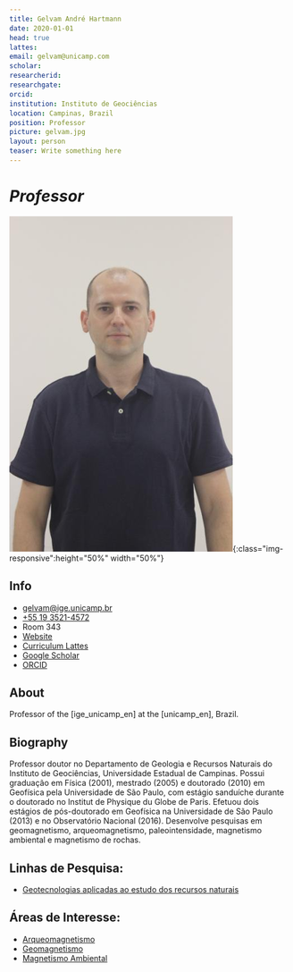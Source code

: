 ```yaml
---
title: Gelvam André Hartmann
date: 2020-01-01
head: true
lattes:
email: gelvam@unicamp.com
scholar:
researcherid:
researchgate:
orcid:
institution: Instituto de Geociências
location: Campinas, Brazil
position: Professor
picture: gelvam.jpg
layout: person
teaser: Write something here
---
```


# *Professor*

![](../images/pic/gelvam.jpg){:class="img-responsive":height="50%" width="50%"}

## Info

* [gelvam@ige.unicamp.br](mailto:gelvam@ige.unicamp.br)
* [+55 19 3521-4572](tel:%2B55193521-4572)
* Room 343
* [Website](https://portal.ige.unicamp.br/docente/gelvam-andre-hartmann)
* [Curriculum Lattes](http://lattes.cnpq.br/6186195219221290)
* [Google Scholar](https://scholar.google.com.br/citations?hl=&user=kCka2CwAAAAJ)
* [ORCID](https://orcid.org/0000-0001-6078-3893)

## About

Professor of the [ige_unicamp_en] at the [unicamp_en], Brazil.

## Biography

Professor doutor no Departamento de Geologia e Recursos Naturais do Instituto de Geociências, Universidade Estadual de Campinas. Possui graduação em Física (2001), mestrado (2005) e doutorado (2010) em Geofísica pela Universidade de São Paulo, com estágio sanduíche durante o doutorado no Institut de Physique du Globe de Paris. Efetuou dois estágios de pós-doutorado em Geofísica na Universidade de São Paulo (2013) e no Observatório Nacional (2016). Desenvolve pesquisas em geomagnetismo, arqueomagnetismo, paleointensidade, magnetismo ambiental e magnetismo de rochas.

## Linhas de Pesquisa:
* [Geotecnologias aplicadas ao estudo dos recursos naturais](https://portal.ige.unicamp.br/linha-de-pesquisa/geotecnologias-aplicadas-ao-estudo-dos-recursos-naturais)

## Áreas de Interesse:
* [Arqueomagnetismo](https://portal.ige.unicamp.br/areas-de-interesse/arqueomagnetismo)
* [Geomagnetismo](https://portal.ige.unicamp.br/areas-de-interesse/geomagnetismo)
* [Magnetismo Ambiental](https://portal.ige.unicamp.br/areas-de-interesse/magnetismo-ambiental)
